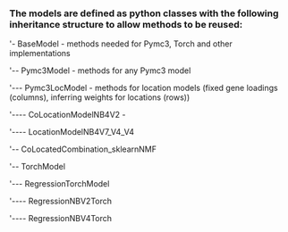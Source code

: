 <!-- #region -->
### The models are defined as python classes with the following inheritance structure to allow methods to be reused:

'- BaseModel - methods needed for Pymc3, Torch and other implementations

'-- Pymc3Model - methods for any Pymc3 model

'--- Pymc3LocModel - methods for location models (fixed gene loadings (columns), inferring weights for locations (rows))

'---- CoLocationModelNB4V2 - 

'---- LocationModelNB4V7_V4_V4

  
  

'-- CoLocatedCombination_sklearnNMF

  
  

'-- TorchModel

'--- RegressionTorchModel

'---- RegressionNBV2Torch

'---- RegressionNBV4Torch

<!-- #endregion -->

```python

```
